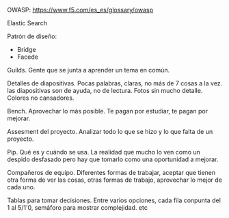 

OWASP: https://www.f5.com/es_es/glossary/owasp

Elastic Search

Patrón de diseño:
- Bridge
- Facede

Guilds. Gente que se junta a aprender un tema en común.

Detalles de diapositivas. Pocas palabras, claras, no más de 7 cosas a la vez. las diapositivas son de ayuda, no de lectura. Fotos sin mucho detalle. Colores no cansadores.

Bench. Aprovechar lo más posible. Te pagan por estudiar, te pagan por mejorar.

Assesment del proyecto. Analizar todo lo que se hizo y lo que falta de un proyecto.

Pip. Qué es y cuándo se usa. La realidad que mucho lo ven como un despido desfasado pero hay que tomarlo como una oportunidad a mejorar.

Compañeros de equipo. Diferentes formas de trabajar, aceptar que tienen otra forma de ver las cosas, otras formas de trabajo, aprovechar lo mejor de cada uno.

Tablas para tomar decisiones. Entre varios opciones, cada fila conpunta del 1 al 5/1'0, semáforo para mostrar complejidad. etc